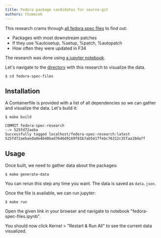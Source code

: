 ```yaml
---
title: Fedora package candidates for source-git
authors: ttomecek
---
```


This research crams through [all fedora spec files](https://pkgs.fedoraproject.org/repo/rpm-specs-latest.tar.xz) to find out:

- Packages with most downstream patches
- If they use %autosetup, %setup, %patch, %autopatch
- How often they were updated in F34

The research was done using [a jupyter notebook](https://jupyter.org/).

Let's navigate to the [directory](https://github.com/packit/research/tree/main/research/fedora-spec-files) with this research to visualize the data.

```
$ cd fedora-spec-files
```

## Installation

A Containerfile is provided with a list of all dependencies so we can gather and visualize the data. Let's build it:

```
$ make build

COMMIT fedora-spec-research
--> 525fd72aeba
Successfully tagged localhost/fedora-spec-research:latest
525fd72aebaeda0e4648bad7646d9169f81b7ab541ffebc76312c35faa10da7f
```

## Usage

Once built, we need to gather data about the packages:

```
$ make generate-data
```

You can rerun this step any time you want. The data is saved as `data.json`.

Once the file is available, we can run jupyter:

```
$ make run
```

Open the given link in your browser and navigate to notebook "fedora-spec-files.ipynb".

You should now click Kernel > "Restart & Run All" to see the current data visualized.

